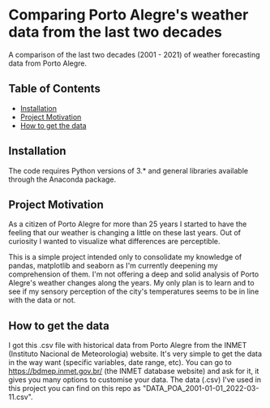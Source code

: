 # Comparing Porto Alegre's weather data from the last two decades

A comparison of the last two decades (2001 - 2021) of weather forecasting data from Porto Alegre.

## Table of Contents
* [Installation](#Installation)
* [Project Motivation](#motivation)
* [How to get the data](#get-data)

## Installation <a name="Installation"></a>

The code requires Python versions of 3.* and general libraries available through the Anaconda package. 

## Project Motivation <a name="motivation"></a>

As a citizen of Porto Alegre for more than 25 years I started to have the feeling that our weather is changing a little on these last years. Out of curiosity I wanted to visualize what differences are perceptible.

This is a simple project intended only to consolidate my knowledge of pandas, matplotlib and seaborn as I'm currently deepening my comprehension of them. I'm not offering a deep and solid analysis of Porto Alegre's weather changes along the years. My only plan is to learn and to see if my sensory perception of the city's temperatures seems to be in line with the data or not.

## How to get the data <a name="get-data"></a>

I got this .csv file with historical data from Porto Alegre from the INMET (Instituto Nacional de Meteorologia) website. It's very simple to get the data in the way want (specific variables, date range, etc). You can go to https://bdmep.inmet.gov.br/ (the INMET database website) and ask for it, it gives you many options to customise your data. The data (.csv) I've used in this project you can find on this repo as "DATA_POA_2001-01-01_2022-03-11.csv".
